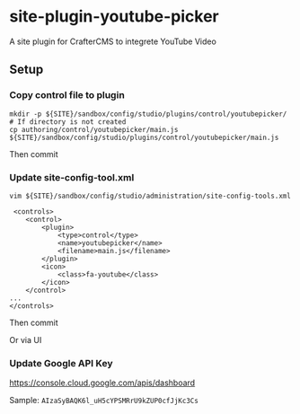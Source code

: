 # site-plugin-youtube-picker

A site plugin for CrafterCMS to integrete YouTube Video


## Setup

### Copy control file to plugin

```
mkdir -p ${SITE}/sandbox/config/studio/plugins/control/youtubepicker/ # If directory is not created
cp authoring/control/youtubepicker/main.js ${SITE}/sandbox/config/studio/plugins/control/youtubepicker/main.js
```

Then commit

### Update site-config-tool.xml

```
vim ${SITE}/sandbox/config/studio/administration/site-config-tools.xml

 <controls>
    <control>
        <plugin>
            <type>control</type>
            <name>youtubepicker</name>
            <filename>main.js</filename>
        </plugin>
        <icon>
            <class>fa-youtube</class>
        </icon>
    </control>
...
</controls>
```

Then commit

Or via UI


### Update Google API Key

https://console.cloud.google.com/apis/dashboard

Sample: `AIzaSyBAQK6l_uH5cYPSMRrU9kZUP0cfJjKc3Cs`
